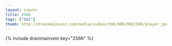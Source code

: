 ```yaml
--- 
layout: sieutv
title: 2566
tags: ["002"]
thumb: http://drainmainvein.com/media/videos/tmb/000/002/566/player.jpg
---
```

{% include drainmainvein key="2566" %} 
